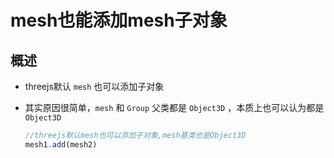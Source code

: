 # mesh也能添加mesh子对象

## 概述

+ threejs默认 `mesh` 也可以添加子对象
+ 其实原因很简单，`mesh` 和 `Group` 父类都是 `Object3D` ，本质上也可以认为都是 `Object3D`

  ```js
  //threejs默认mesh也可以添加子对象,mesh基类也是Object3D
  mesh1.add(mesh2)
  ```
